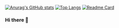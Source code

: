[![Anurag's GitHub stats](https://github-readme-stats.vercel.app/api?username=fathidevs&count_private=true&show_icons=true)](https://github.com/anuraghazra/github-readme-stats)
[![Top Langs](https://github-readme-stats.vercel.app/api/top-langs/?username=fathidevs)](https://github.com/anuraghazra/github-readme-stats)
[![Readme Card](https://github-readme-stats.vercel.app/api/pin?username=fathidevs&repo=harambee_student_app)](https://github.com/anuraghazra/github-readme-stats)

### Hi there 👋

<!--
**fathidevs/fathidevs** is a ✨ _special_ ✨ repository because its `README.md` (this file) appears on your GitHub profile.

Here are some ideas to get you started:

- 🔭 I’m currently working on ...
- 🌱 I’m currently learning ...
- 👯 I’m looking to collaborate on ...
- 🤔 I’m looking for help with ...
- 💬 Ask me about ...
- 📫 How to reach me: ...
- 😄 Pronouns: ...
- ⚡ Fun fact: ...
-->
